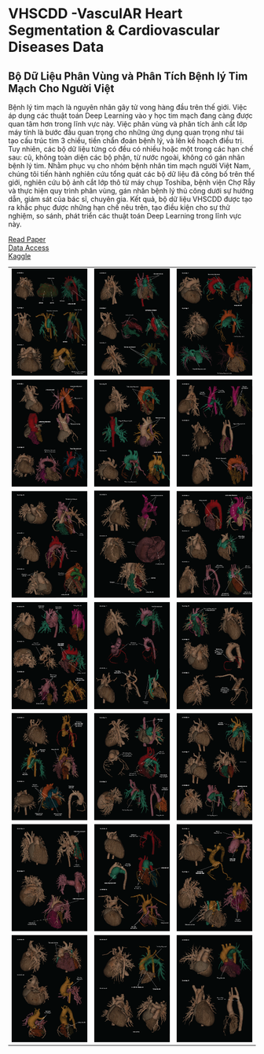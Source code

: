 # VHSCDD -VasculAR Heart Segmentation & Cardiovascular Diseases Data 
## Bộ Dữ Liệu Phân Vùng và Phân Tích Bệnh lý Tim Mạch Cho Người Việt

Bệnh lý tim mạch là nguyên nhân gây tử vong hàng đầu trên thế giới. Việc áp dụng các thuật toán Deep Learning vào y học tim mạch đang càng được quan tâm hơn trong lĩnh vực này. Việc phân vùng và phân tích ảnh cắt lớp máy tính là bước đầu quan trọng cho những ứng dụng quan trọng như tái tạo cấu trúc tim 3 chiều, tiền chẩn đoán bệnh lý, và lên kế hoạch điều trị. Tuy nhiên, các bộ dữ liệu từng có đều có nhiều hoặc một trong các hạn chế sau: cũ, không toàn diện các bộ phận, từ nước ngoài, không có gán nhãn bệnh lý tim. Nhằm phục vụ cho nhóm bệnh nhân tim mạch người Việt Nam, chúng tôi tiến hành nghiên cứu tổng quát các bộ dữ liệu đã công bố trên thế giới, nghiên cứu bộ ảnh cắt lớp thô từ máy chụp Toshiba, bệnh viện Chợ Rẫy và thực hiện quy trình phân vùng, gán nhãn bệnh lý thủ công dưới sự hướng dẫn, giám sát của bác sĩ, chuyên gia. Kết quả, bộ dữ liệu VHSCDD được tạo ra khắc phục được những hạn chế nêu trên, tạo điều kiện cho sự thử nghiệm, so sánh, phát triển các thuật toán Deep Learning trong lĩnh vực này.

[Read Paper](https://github.com/VISEF-ISEF-team/VHSCDD/blob/main/VHSCDD.pdf) \
[Data Access](https://drive.google.com/drive/folders/1yXX3NYtGXMuZ6oTr310_mDfrRnoLVn93?usp=sharing) \
[Kaggle](https://www.kaggle.com/datasets/boubou1501/vhscdd/data)


|  |  |  |
|----------|----------|----------|
| ![img](ImagesDisplay/Display1.png) | ![img](ImagesDisplay/Display2.png) | ![img](ImagesDisplay/Display3.png) |
| ![img](ImagesDisplay/Display4.png) | ![img](ImagesDisplay/Display5.png) | ![img](ImagesDisplay/Display6.png) |
| ![img](ImagesDisplay/Display7.png) | ![img](ImagesDisplay/Display8.png) | ![img](ImagesDisplay/Display9.png) |
| ![img](ImagesDisplay/Display10.png) | ![img](ImagesDisplay/Display11.png) | ![img](ImagesDisplay/Display12.png) |
| ![img](ImagesDisplay/Display13.png) | ![img](ImagesDisplay/Display14.png) | ![img](ImagesDisplay/Display15.png) |
| ![img](ImagesDisplay/Display16.png) | ![img](ImagesDisplay/Display17.png) | ![img](ImagesDisplay/Display18.png) |
| ![img](ImagesDisplay/Display19.png) | ![img](ImagesDisplay/Display20.png) | ![img](ImagesDisplay/Display21.png) |

